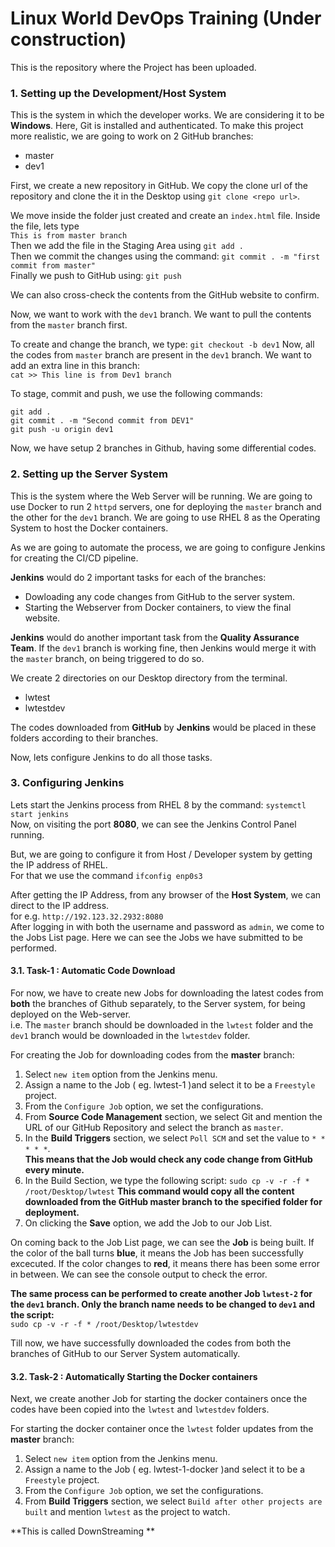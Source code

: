 # Linux World DevOps Training  (Under construction) 

This is the repository where the Project has been uploaded.


### 1. Setting up the Development/Host  System

This is the system in which the developer works. We are considering it to be **Windows**. Here, Git is installed and authenticated. To make this project more realistic, we are going to work on 2 GitHub branches:
- master
- dev1

First, we create a new repository in GitHub. We copy the clone url of the repository and clone the it in the Desktop using `git clone <repo url>`.

We move inside the folder just created and create an `index.html` file.
Inside the file, lets type	<br>
`This is from master branch`
<br>
Then we add the file in the Staging Area using `git add . `<br>
Then we commit the changes  using the command: `git commit . -m "first commit from master"`<br>
Finally we push to GitHub using: `git push` <br>

We can also cross-check the contents from the GitHub website to confirm.

Now, we want to work with the `dev1` branch. We want to pull the contents from the `master` branch first.

To create and change the branch, we type: `git checkout -b dev1`
Now, all the codes from `master` branch are present in the `dev1` branch. We want to add an extra line in this branch:<br>
`cat >> This line is from Dev1 branch`

To stage, commit and push, we use the following commands:
```
git add . 
git commit . -m "Second commit from DEV1"
git push -u origin dev1
```

Now, we have setup 2 branches in Github, having some differential codes.


### 2. Setting up the Server System

This is the system where the Web Server will be running. We are going to use Docker to run 2 `httpd` servers, one for deploying the `master` branch and the other for the `dev1` branch. We are going to use RHEL 8 as the Operating System to host the Docker containers.<br>

As we are going to automate the process, we are going to configure Jenkins for creating the CI/CD pipeline.<br>

**Jenkins** would do 2 important tasks for each of the branches:
- Dowloading any code changes from GitHub to the server system.
- Starting the Webserver from Docker containers, to view the final website.

**Jenkins** would do another important task from the **Quality Assurance Team**. If the `dev1` branch is working fine, then Jenkins would merge it with the `master` branch, on being triggered to do so.

We create 2 directories on our Desktop directory from the terminal.
- lwtest
- lwtestdev

The codes downloaded from **GitHub** by **Jenkins** would be placed in these folders according to their branches.

Now, lets configure Jenkins to do all those tasks.

### 3. Configuring Jenkins

Lets start the Jenkins process from RHEL 8 by the command: `systemctl start jenkins`<br>
Now, on visiting the port **8080**, we can see the Jenkins Control Panel running.

But, we are going to configure it from Host / Developer system by getting the IP address of RHEL. <br> For that we use the command `ifconfig enp0s3`

After getting the IP Address, from any browser of the **Host System**, we can direct to the IP address.<br>
for e.g. `http://192.123.32.2932:8080` <br>
After logging in with both the username and password as `admin`, we come to the Jobs List page. Here we can see the Jobs we have submitted to be performed.

#### 3.1. Task-1 : Automatic Code Download 

For now, we have to create new Jobs for downloading the latest codes from **both** the branches of Github separately, to the Server system, for being deployed on the Web-server.<br>
i.e. The `master` branch should be downloaded in the `lwtest` folder and the `dev1` branch would be downloaded in the `lwtestdev` folder.

For creating the Job for downloading codes from the **master** branch:
1. Select `new item` option from the Jenkins menu. 
2. Assign a name to the Job ( eg. lwtest-1 )and select it to be a `Freestyle` project.
3. From the `Configure Job` option, we set the configurations.
4. From **Source Code Management** section, we select Git and mention the URL of our GitHub Repository and select the branch as `master`.
5. In the **Build Triggers** section, we select `Poll SCM` and set the value to `* * * * *`.<br> **This means that the Job would check any code change from GitHub every minute.**
6. In the Build Section, we type the following script:
			`sudo cp -v -r -f * /root/Desktop/lwtest`
   **This command would copy all the content downloaded from the GitHub master branch to the specified folder for deployment.**
7. On clicking the **Save** option, we add the Job to our Job List.

On coming back to the Job List page, we can see the **Job** is being built. If the color of the ball turns **blue**, it means the Job has been successfully excecuted. If the color changes to **red**, it means there has been some error in between. We can see the console output to check the error.

**The same process can be performed to create another Job `lwtest-2` for the `dev1` branch. Only the branch name needs to be changed to `dev1` and the script:**<br>`sudo cp -v -r -f * /root/Desktop/lwtestdev`

Till now, we have successfully downloaded the codes from both the branches of GitHub to our Server System automatically.


#### 3.2. Task-2 : Automatically Starting the Docker containers


Next, we create another Job for starting the docker containers once the codes have been copied into the `lwtest` and `lwtestdev` folders.

For starting the docker container once the `lwtest` folder updates from the **master** branch:
1.  Select `new item` option from the Jenkins menu. 
2.  Assign a name to the Job ( eg. lwtest-1-docker )and select it to be a `Freestyle` project.
3.  From the `Configure Job` option, we set the configurations.
4.  From **Build Triggers** section, we select `Build after other projects are built` and mention `lwtest` as the project to watch.

**This is called DownStreaming **









































